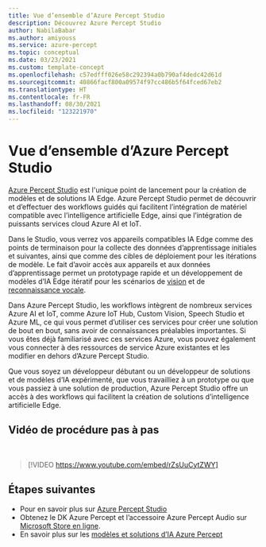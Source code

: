 ```yaml
---
title: Vue d’ensemble d’Azure Percept Studio
description: Découvrez Azure Percept Studio
author: NabilaBabar
ms.author: amiyouss
ms.service: azure-percept
ms.topic: conceptual
ms.date: 03/23/2021
ms.custom: template-concept
ms.openlocfilehash: c57edfff026e58c292394a0b790af4dedc42d61d
ms.sourcegitcommit: 40866facf800a09574f97cc486b5f64fced67eb2
ms.translationtype: HT
ms.contentlocale: fr-FR
ms.lasthandoff: 08/30/2021
ms.locfileid: "123221970"
---
```

# <a name="azure-percept-studio-overview"></a>Vue d’ensemble d’Azure Percept Studio

[Azure Percept Studio](https://go.microsoft.com/fwlink/?linkid=2135819) est l'unique point de lancement pour la création de modèles et de solutions IA Edge. Azure Percept Studio permet de découvrir et d’effectuer des workflows guidés qui facilitent l’intégration de matériel compatible avec l’intelligence artificielle Edge, ainsi que l’intégration de puissants services cloud Azure AI et IoT.

Dans le Studio, vous verrez vos appareils compatibles IA Edge comme des points de terminaison pour la collecte des données d’apprentissage initiales et suivantes, ainsi que comme des cibles de déploiement pour les itérations de modèle. Le fait d’avoir accès aux appareils et aux données d’apprentissage permet un prototypage rapide et un développement de modèles d’IA Edge itératif pour les scénarios de [vision](./tutorial-nocode-vision.md) et de [reconnaissance vocale](./tutorial-no-code-speech.md).

Dans Azure Percept Studio, les workflows intègrent de nombreux services Azure AI et IoT, comme Azure IoT Hub, Custom Vision, Speech Studio et Azure ML, ce qui vous permet d’utiliser ces services pour créer une solution de bout en bout, sans avoir de connaissances préalables importantes. Si vous êtes déjà familiarisé avec ces services Azure, vous pouvez également vous connecter à des ressources de service Azure existantes et les modifier en dehors d’Azure Percept Studio.

Que vous soyez un développeur débutant ou un développeur de solutions et de modèles d’IA expérimenté, que vous travailliez à un prototype ou que vous passiez à une solution de production, Azure Percept Studio offre un accès à des workflows qui facilitent la création de solutions d’intelligence artificielle Edge.

## <a name="video-walkthrough"></a>Vidéo de procédure pas à pas

</br>

> [!VIDEO https://www.youtube.com/embed/rZsUuCytZWY]

## <a name="next-steps"></a>Étapes suivantes

- Pour en savoir plus sur [Azure Percept Studio](https://go.microsoft.com/fwlink/?linkid=2135819)
- Obtenez le DK Azure Percept et l’accessoire Azure Percept Audio sur [Microsoft Store en ligne](https://go.microsoft.com/fwlink/p/?LinkId=2155270).
- En savoir plus sur les [modèles et solutions d’IA Azure Percept](./overview-ai-models.md)
